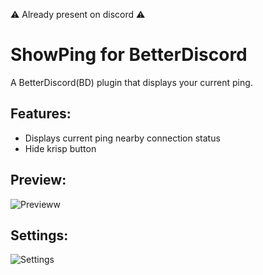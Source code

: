 ⚠️ Already present on discord ⚠️
# ShowPing for BetterDiscord
A BetterDiscord(BD) plugin that displays your current ping.
## Features:
- Displays current ping nearby connection status
- Hide krisp button
## Preview:
![Previeww](https://github.com/nicola02nb/BetterDiscord-Stuff/assets/61830443/7e18b517-10f8-42c4-bc8b-ad47a62e4279)
## Settings:
![Settings](https://github.com/user-attachments/assets/36fcd5eb-6478-4583-b73a-efb588187aca)
